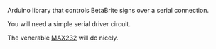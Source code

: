 Arduino library that controls BetaBrite signs over a serial connection.

You will need a simple serial driver circuit.

The venerable [MAX232](http://en.wikipedia.org/wiki/MAX232) will do nicely.
